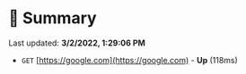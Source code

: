 # 📖 Summary
Last updated: **3/2/2022, 1:29:06 PM**

- `GET` [https://google.com](https://google.com) - **Up** (118ms)
